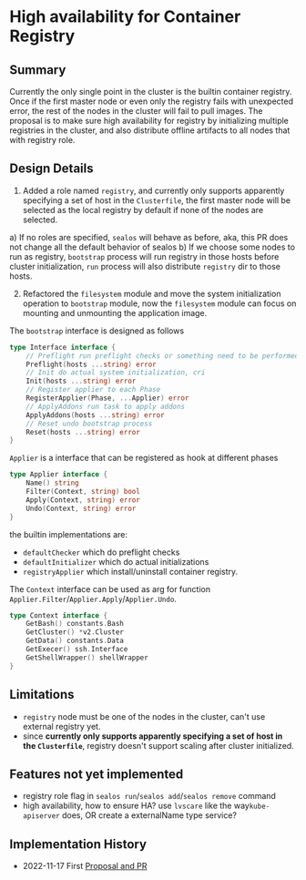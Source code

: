 # High availability for Container Registry

## Summary

Currently the only single point in the cluster is the builtin container registry. Once if the first master node or even only the registry fails with unexpected error, the rest of the nodes in the cluster will fail to pull images. The proposal is to make sure high availability for registry by initializing multiple registries in the cluster, and also distribute offline artifacts to all nodes that with registry role.

## Design Details

1. Added a role named `registry`, and currently only supports apparently specifying a set of host in the `Clusterfile`, the first master node will be selected as the local registry by default if none of the nodes are selected.

a) If no roles are specified, `sealos` will behave as before, aka, this PR does not change all the default behavior of sealos
b) If we choose some nodes to run as registry, `bootstrap` process will run registry in those hosts before cluster initialization, `run` process will also distribute `registry` dir to those hosts.

2. Refactored the `filesystem` module and move the system initialization operation to `bootstrap` module, now the `filesystem` module can focus on mounting and unmounting the application image.

The `bootstrap` interface is designed as follows

```go
type Interface interface {
    // Preflight run preflight checks or something need to be performed before init
    Preflight(hosts ...string) error
    // Init do actual system initialization, cri
    Init(hosts ...string) error
    // Register applier to each Phase
    RegisterApplier(Phase, ...Applier) error
    // ApplyAddons run task to apply addons
    ApplyAddons(hosts ...string) error
    // Reset undo bootstrap process
    Reset(hosts ...string) error
}
```

`Applier` is a interface that can be registered as hook at different phases

```go
type Applier interface {
    Name() string
    Filter(Context, string) bool
    Apply(Context, string) error
    Undo(Context, string) error
}
```

the builtin implementations are:

- `defaultChecker` which do preflight checks
- `defaultInitializer` which do actual initializations
- `registryApplier` which install/uninstall container registry.

The `Context` interface can be used as arg for function `Applier.Filter`/`Applier.Apply`/`Applier.Undo`.

```go
type Context interface {
    GetBash() constants.Bash
    GetCluster() *v2.Cluster
    GetData() constants.Data
    GetExecer() ssh.Interface
    GetShellWrapper() shellWrapper
}
```

## Limitations

- `registry` node must be one of the nodes in the cluster, can't use external registry yet.
- since **currently only supports apparently specifying a set of host in the `Clusterfile`**, registry doesn't support scaling after cluster initialized.

## Features not yet implemented

- registry role flag in `sealos run`/`sealos add`/`sealos remove` command
- high availability, how to ensure HA? use `lvscare` like the way`kube-apiserver` does, OR create a externalName type service?

## Implementation History

- 2022-11-17 First [Proposal and PR](https://github.com/labring/sealos/pull/2096)
